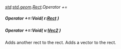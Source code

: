 _[std](../../modules/std/std-module.md):[std.geom](../../modules/std/std-geom.md).[Rect<T>](../../modules/std/std-geom-rect.md).Operator +=_
##### Operator +=:Void( r:[Rect](../../modules/std/std-geom-rect.md)<T> )
##### Operator +=:Void( v:[Vec2](../../modules/std/std-geom-vec2.md)<T> )
Adds another rect to the rect.
Adds a vector to the rect.
